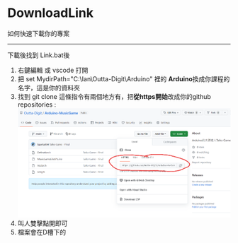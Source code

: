 # DownloadLink
如何快速下載你的專案

*****

下載後找到 Link.bat後
1. 右鍵編輯 或 vscode 打開
2. 把 set MydirPath="C:\Ian\Outta-Digit\Arduino" 裡的 **Arduino**換成你課程的名字，這是你的資料夾
3. 找到 git clone 這條指令有兩個地方有，把**從https開始**改成你的github repositories : ![](Example.png)
4. 叫人雙擊點開即可
5. 檔案會在D槽下的 

